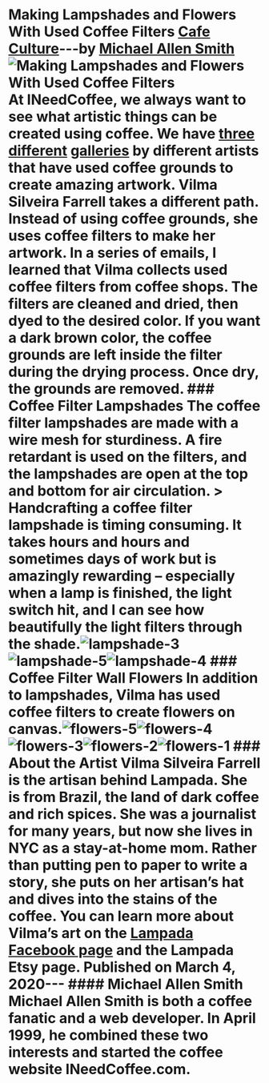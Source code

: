 # Making Lampshades and Flowers With Used Coffee Filters [Cafe Culture](https://ineedcoffee.com/section/cafe-culture/)---by [Michael Allen Smith](https://ineedcoffee.com/by/michael-allen-smith/)![Making Lampshades and Flowers With Used Coffee Filters](https://ineedcoffee.com/images/posts/making-lampshades-and-flowers-with-used-coffee-filters/coffee-filter-lampshade.jpg) At INeedCoffee, we always want to see what artistic things can be created using coffee. We have [three](https://ineedcoffee.com/coffee-art/) [different](https://ineedcoffee.com/art-of-farr-coffee-greeting-cards/) [galleries](https://ineedcoffee.com/the-coffee-art-corporation/) by different artists that have used coffee grounds to create amazing artwork. Vilma Silveira Farrell takes a different path. Instead of using coffee grounds, she uses coffee filters to make her artwork. In a series of emails, I learned that Vilma collects used coffee filters from coffee shops. The filters are cleaned and dried, then dyed to the desired color. If you want a dark brown color, the coffee grounds are left inside the filter during the drying process. Once dry, the grounds are removed. ### Coffee Filter Lampshades The coffee filter lampshades are made with a wire mesh for sturdiness. A fire retardant is used on the filters, and the lampshades are open at the top and bottom for air circulation. > Handcrafting a coffee filter lampshade is timing consuming. It takes hours and hours and sometimes days of work but is amazingly rewarding – especially when a lamp is finished, the light switch hit, and I can see how beautifully the light filters through the shade.![lampshade-3](https://ineedcoffee.com/assets/lampshade-3.Bm-PNx6q_1SIOtx.webp)![lampshade-5](https://ineedcoffee.com/assets/lampshade-5.CHLUYZk8_29etwM.webp)![lampshade-4](https://ineedcoffee.com/assets/lampshade-4.gW5-F4Q3_Z1wO3A3.webp) ### Coffee Filter Wall Flowers In addition to lampshades, Vilma has used coffee filters to create flowers on canvas.![flowers-5](https://ineedcoffee.com/assets/flowers-5-616x650.CgnxGKb-_ZT2upn.webp)![flowers-4](https://ineedcoffee.com/assets/flowers-4.CCAjeX04_1J5Lio.webp)![flowers-3](https://ineedcoffee.com/assets/flowers-3.Cd71V_lp_1d6BNH.webp)![flowers-2](https://ineedcoffee.com/assets/flowers-2.DUP16C1h_R8vYq.webp)![flowers-1](https://ineedcoffee.com/assets/flowers-1.BPAWeiE6_Zgmg5X.webp) ### About the Artist Vilma Silveira Farrell is the artisan behind Lampada. She is from Brazil, the land of dark coffee and rich spices. She was a journalist for many years, but now she lives in NYC as a stay-at-home mom. Rather than putting pen to paper to write a story, she puts on her artisan’s hat and dives into the stains of the coffee. You can learn more about Vilma’s art on the [Lampada Facebook page](https://www.facebook.com/pages/Lampada/193191290786365) and the Lampada Etsy page. Published on March 4, 2020--- #### Michael Allen Smith Michael Allen Smith is both a coffee fanatic and a web developer. In April 1999, he combined these two interests and started the coffee website INeedCoffee.com.